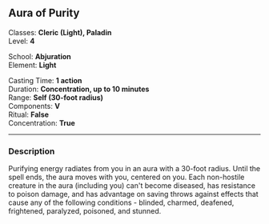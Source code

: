 ## Aura of Purity

Classes: **Cleric (Light), Paladin**  
Level: **4**  

School: **Abjuration**  
Element: **Light**  

Casting Time: **1 action**  
Duration: **Concentration, up to 10 minutes**  
Range: **Self (30-foot radius)**  
Components: **V**  
Ritual: **False**  
Concentration: **True**  

------

### Description

Purifying energy radiates from you in an aura with a 30-foot radius. Until the spell ends, the aura moves with you, centered on you. Each non-hostile creature in the aura (including you) can't become diseased, has resistance to poison damage, and has advantage on saving throws against effects that cause any of the following conditions - blinded, charmed, deafened, frightened, paralyzed, poisoned, and stunned.